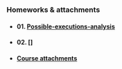 ### Homeworks & attachments

* #### 01. [Possible-executions-analysis](01-possible-executions-analysis)

* #### 02. []

* #### [Course attachments](course-attachments)
